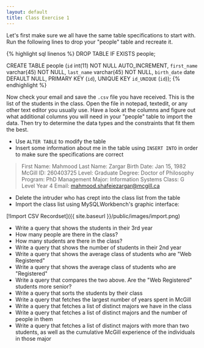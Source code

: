 ```yaml
---
layout: default
title: Class Exercise 1
---
```


Let's first make sure we all have the same table specifications to start with. Run the following lines to drop your "people" table and recreate it.

{% highlight sql linenos %}
DROP TABLE IF EXISTS people;

CREATE TABLE people
    (`id` int(11) NOT NULL AUTO_INCREMENT,
    `first_name` varchar(45) NOT NULL,
    `last_name` varchar(45) NOT NULL,
    `birth_date` date DEFAULT NULL,
    PRIMARY KEY (`id`),
    UNIQUE KEY `id_UNIQUE` (`id`));
{% endhighlight %}

Now check your email and save the `.csv` file you have received. This is the list of the students in the class. Open the file in notepad, textedit, or any other text editor you usually use. Have a look at the columns and figure out what additional columns you will need in your "people" table to import the data. Then try to determine the data types and the constraints that fit them the best.

- Use `ALTER TABLE` to modify the table
- Insert some information about me in the table using `INSERT INTO` in order to make sure the specifications are correct

> First Name: Mahmood
> Last Name: Zargar
> Birth Date: Jan 15, 1982
> McGill ID: 260403725
> Level: Graduate
> Degree: Doctor of Philosophy
> Program: PhD Management
> Major: Information Systems
> Class: G Level Year 4
> Email: mahmood.shafeiezargar@mcgill.ca

- Delete the intruder who has crept into the class list from the table
- Import the class list using MySQLWorkbench's graphic interface:

[!Import CSV Recordset]({{ site.baseurl }}/public/images/import.png)

- Write a query that shows the students in their 3rd year
- How many people are there in the class?
- How many students are there in the class?
- Write a query that shows the number of students in their 2nd year
- Write a query that shows the average class of students who are "Web Registered"
- Write a query that shows the average class of students who are "Registered"
- Write a query that compares the two above. Are the "Web Registered" students  more senior?
- Write a query that sorts the students by their class
- Write a query that fetches the largest number of years spent in McGill
- Write a query that fetches a list of distinct majors we have in the class
- Write a query that fetches a list of distinct majors and the number of people in them
- Write a query that fetches a list of distinct majors with more than two students, as well as the cumulative McGill experience of the individuals in those major
